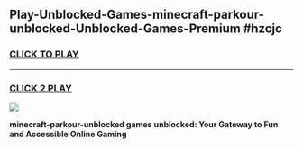 
## Play-Unblocked-Games-minecraft-parkour-unblocked-Unblocked-Games-Premium #hzcjc
<h3>
<a href="https://premium.freeplayer.one?title=minecraft-parkour-unblocked&ref=12M">CLICK TO PLAY</a></h3>
<hr>

<h3>
<a href="https://premium.freeplayer.one?title=minecraft-parkour-unblocked&ref=12M">CLICK 2 PLAY</a>
  
</h3>

<a href="https://premium.freeplayer.one?title=minecraft-parkour-unblocked&ref=12M"><img src="https://clearcache.store/games.png"></a>


**minecraft-parkour-unblocked games unblocked: Your Gateway to Fun and Accessible Online Gaming**
